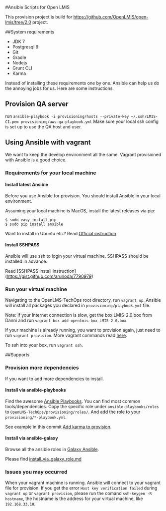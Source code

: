 #Ansible Scripts for Open LMIS

This provision project is build for https://github.com/OpenLMIS/open-lmis/tree/2.0 project.

##System requirements
* JDK 7
* Postgresql 9
* Git
* Gradle
* Nodejs
* Grunt CLI
* Karma

Instead of installing these requirements one by one. Ansible can help us do the annoying jobs for us. Here are some instructions.

## Provision QA server
run `ansible-playbook -i provisioning/hosts --private-key ~/.ssh/LMIS-CI.pem provisioning/aws-qa-playbook.yml`
Make sure your local ssh config is set up to use the QA host and user.

## Using Ansible with vagrant
We want to keep the develop environment all the same. Vagrant provisioned with Ansible is a good choice.

### Requirements for your local machine

#### Install latest Ansible
Before you use Ansible for provision. You should install Ansible in your local environment.

Assuming your local machine is MacOS, install the latest releases via pip:

```
$ sudo easy_install pip
$ sudo pip install ansible
```

Want to install in Ubuntu etc.? Read [Official instruction](http://docs.ansible.com/intro_installation.html)

#### Install SSHPASS

Ansible will use ssh to login your virtual machine. SSHPASS should be installed in advance.

Read [SSHPASS install instruction] (https://gist.github.com/arunoda/7790979)

### Run your virtual machine

Navigating to the OpenLMS-TechOps root directory, run `vagrant up`. Ansible will install all packages you declared in `provisioning/playbook.yml` file.

Note: If your Internet connection is slow, get the box LMIS-2.0.box from Danni and run `vagrant box add openlmis-box LMIS-2.0.box`.

If your machine is already running, you want to provision again, just need to run `vagrant provision`. More vagrant commands read [here](http://docs.vagrantup.com/v2/cli/).

To ssh into your box, run `vagrant ssh`.

##Supports

### Provision more dependencies
If you want to add more dependencies to install.

#### Install via ansible-playbooks

Find the awesome [Ansible Playbooks](https://github.com/snowplow/ansible-playbooks). You can find most common tools/dependencies. Copy the specific role under `ansible-playbooks/roles` to `OpenLMS-TechOps/provisioning/roles/`. And add the role to your `provisioning/*-playbook.yml`.

See example in this commit [Add karma to provision](https://github.com/gongmingqm10/OpenLMIS-TechOps/commit/d074174cd2285df6dc5ba64e27aaa033547f1211).

#### Install via ansible-galaxy

Browse all the ansible roles in [Galaxy Ansible](https://galaxy.ansible.com/list#/roles).

Please find [install_via_galaxy_role.md](https://github.com/gongmingqm10/OpenLMIS-TechOps/blob/master/install_via_galaxy_roles.md)

### Issues you may occurred
When your vagrant machine is running. Ansible will connect to your vagrant file for provision. If you get the error `Host key verification failed` during `vagrant up` or `vagrant provision`, please run the comand `ssh-keygen -R hostname`, the hostname is the address for your virtual machine, like `192.168.33.10`.
